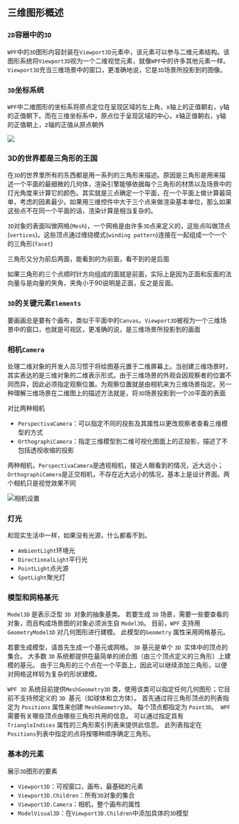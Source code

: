 ## 三维图形概述

### `2D`容器中的`3D`

`WPF`中的`3D`图形内容封装在`Viewport3D`元素中，该元素可以参与二维元素结构。该图形系统将`Viewport3D`视为一个二维视觉元素，就像`WPF`中的许多其他元素一样。`Viewport3D`充当三维场景中的窗口，更准确地说，它是`3D`场景所投影到的图像。

### `3D`坐标系统

`WPF`中二维图形的坐标系将原点定位在呈现区域的左上角，x轴上的正值朝右，y轴的正值朝下。而在三维坐标系中，原点位于呈现区域的中心，x轴正值朝右，y轴的正值朝上，z轴的正值从原点朝外

![](D:\personal\rote\Media3D.assets\coordsystem-1.pngview=netframeworkdesktop-4.png)

### 3D的世界都是三角形的王国

在`3D`的世界里所有的东西都是用一系列的三角形来描述。原因是三角形是用来描述一个平面的最细微的几何体，渲染引擎能够依据每个三角形的材质以及场景中的灯光角度来计算它的颜色。其实就是三点确定一个平面，在一个平面上做计算最简单，考虑的因素最少。如果用三维控件中大于三个点来做渲染基本单位，那么如果这些点不在同一个平面的话，渲染计算是相当复杂的。

`3D`对象的表面叫做网格(`Mesh`)，一个网格是由许多`3D`点来定义的，这些点叫做顶点(`vertices`)。这些顶点通过缠绕模式(`winding pattern`)连接在一起组成一个一个的三角形(`facet`)

三角形又分为前后两面，能看到的为前面，看不到的是后面

如果三角形的三个点顺时针方向组成的面就是前面，实际上是因为正面和反面的法向量与是向量的夹角，夹角小于90说明是正面，反之是反面。

### `3D`的关键元素`Elements`

要画画总是要有个画布，类似于平面中的`Canvas`。`Viewport3D`被视为一个三维场景中的窗口，也就是可视区，更准确的说，是三维场景所投影到的画面

### 相机`Camera`

处理二维对象的开发人员习惯于将绘图基元置于二维屏幕上。当创建三维场景时，其实表达的是三维对象的二维表示形式。由于三维场景的外观会因观察者的位置不同而异，因此必须指定观察位置。为观察位置就是由相机来为三维场景指定。另一种理解三维场景在二维图上的描述方法就是，将`3D`场景投影到一个`2D`平面的表面

对比两种相机

+ `PerspectivaCamera`：可以指定不同的投影及其属性以更改观察者查看三维模型的方式
+ `OrthographiCamera`：指定三维模型到二维可视化图面上的正投影，描述了不包括透视收缩的投影

两种相机，`PerspectivaCamera`是透视相机，接近人眼看到的情况，近大远小；`OrthographiCamera`是正交相机，不存在近大远小的情况，基本上是设计界面。两个相机只是视觉效果不同

![相机设置](D:\personal\rote\Media3D.assets\coordsystem-6.pngview=netframeworkdesktop-4.png)

### 灯光

和现实生活中一样，如果没有光源，什么都看不到。

+ `AmbientLight`环境光
+ `DirectionalLight`平行光
+ `PointLight`点光源
+ `SpotLight`聚光灯

### 模型和网格基元

`Model3D` 是表示泛型 `3D `对象的抽象基类。 若要生成 `3D` 场景，需要一些要查看的对象，而且构成场景图的对象必须派生自 `Model3D`。 目前，`WPF` 支持用 `GeometryModel3D` 对几何图形进行建模。 此模型的`Geometry` 属性采用网格基元。

若要生成模型，请首先生成一个基元或网格。 `3D` 基元是单个 `3D `实体中的顶点的集合。 大多数 `3D` 系统都提供在最简单的闭合图（由三个顶点定义的三角形）上建模的基元。 由于三角形的三个点在一个平面上，因此可以继续添加三角形，以便对网格这样较为复杂的形状建模。

`WPF 3D` 系统目前提供`MeshGeometry3D` 类，使用该类可以指定任何几何图形；它目前不支持预定义的 `3D `基元（如球体和立方体）。 首先通过将三角形顶点的列表指定为 `Positions` 属性来创建 `MeshGeometry3D`。 每个顶点都指定为 `Point3D`。` WPF` 需要有关哪些顶点由哪些三角形共用的信息。 可以通过指定具有 `TriangleIndices` 属性的三角形索引列表来提供此信息。 此列表指定在 `Positions`列表中指定的点将按哪种顺序确定三角形。

### 基本的元素

展示`3D`图形的要素

+ `Viewport3D`：可视窗口，画布，最基础的元素
+ `Viewport3D.Children`：所有`3D`对象的集合
+ `Viewport3D.Camera`：相机，整个画布的属性
+ `ModelVisual3D`：在`Viewport3D.Children`中添加具体的`3D`模型

